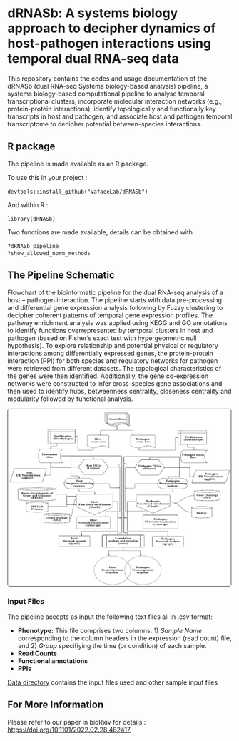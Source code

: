 # dRNASb: A systems biology approach to decipher dynamics of host-pathogen interactions using temporal dual RNA-seq data
This repository contains the codes and usage documentation of the dRNASb (dual RNA-seq Systems biology-based analysis) pipeline, a systems biology-based computational pipeline to analyse temporal transcriptional clusters, incorporate molecular interaction networks (e.g., protein-protein interactions), identify topologically and functionally key transcripts in host and pathogen, and associate host and pathogen temporal transcriptome to decipher potential between-species interactions.  

## R package
The pipeline is made available as an R package.

To use this in your project :
```
devtools::install_github("VafaeeLab/dRNASb")
```
And within R :
```
library(dRNASb)
```

Two functions are made available, details can be obtained with :
```
?dRNASb_pipeline
?show_allowed_norm_methods
```

## The Pipeline Schematic
Flowchart of the bioinformatic pipeline for the dual RNA-seq analysis of a host – pathogen interaction. The pipeline starts with data pre-processing and differential gene expression analysis following by Fuzzy clustering to decipher coherent patterns of temporal gene expression profiles. The pathway enrichment analysis was applied using KEGG and GO annotations to identify functions overrepresented by temporal clusters in host and pathogen (based on Fisher’s exact test with hypergeometric null hypothesis). To explore relationship and potential physical or regulatory interactions among differentially expressed genes, the protein-protein interaction (PPI) for both species and regulatory networks for pathogen were retrieved from different datasets. The topological characteristics of the genes were then identified. Additionally, the gene co-expression networks were constructed to infer cross-species gene associations and then used to identify hubs, betweenness centrality, closeness centrality and modularity followed by functional analysis.

<img style='display: table; border-radius: 5px; border: 1px solid #293954; '
              src="pipeline.png" width="500">
              
### Input Files
The pipeline accepts as input the following text files all in .csv format: 

- **Phenotype:** This file comprises two columns: 1) *Sample Name* corresponding to the column headers in the expression (read count) file, and 2) *Group* specifiying the time (or condition) of each sample. 
- **Read Counts**
- **Functional annotations**
- **PPIs**

[Data directory](Data) contains the input files used and other sample input files

## For More Information
Please refer to our paper in bioRxiv for details : https://doi.org/10.1101/2022.02.28.482417
